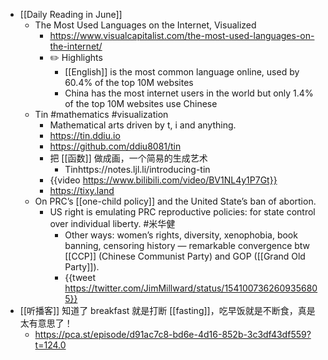 - [[Daily Reading in June]]
	- The Most Used Languages on the Internet, Visualized
		- https://www.visualcapitalist.com/the-most-used-languages-on-the-internet/
		- ✏️ Highlights
			- [[English]] is the most common language online, used by 60.4% of the top 10M websites
			- China has the most internet users in the world but only 1.4% of the top 10M websites use Chinese
	- Tin #mathematics #visualization
		- Mathematical arts driven by t, i and anything.
		- https://tin.ddiu.io
		- https://github.com/ddiu8081/tin
		- 把 [[函数]] 做成画，一个简易的生成艺术
			- Tinhttps://notes.ljl.li/introducing-tin
		- {{video https://www.bilibili.com/video/BV1NL4y1P7Gt}}
		- https://tixy.land
	- On PRC’s [[one-child policy]] and the United State’s ban of abortion.
		- US right is emulating PRC reproductive policies: for state control over individual liberty. #米华健
			- Other ways: women’s rights, diversity, xenophobia, book banning, censoring history — remarkable convergence btw [[CCP]] (Chinese Communist Party) and GOP ([[Grand Old Party]]).
			- {{tweet https://twitter.com/JimMillward/status/1541007362609356805}}
- [[听播客]] 知道了 breakfast 就是打断 [[fasting]]，吃早饭就是不断食，真是太有意思了！
	- https://pca.st/episode/d91ac7c8-bd6e-4d16-852b-3c3df43df559?t=124.0